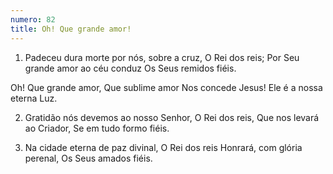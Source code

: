 ```yaml
---
numero: 82
title: Oh! Que grande amor!
---
```

1. Padeceu dura morte por nós, sobre a cruz,
O Rei dos reis;
Por Seu grande amor ao céu conduz
Os Seus remidos fiéis.

Oh! Que grande amor,
Que sublime amor
Nos concede Jesus!
Ele é a nossa eterna Luz.

2. Gratidão nós devemos ao nosso Senhor,
O Rei dos reis,
Que nos levará ao Criador,
Se em tudo formo fiéis.

3. Na cidade eterna de paz divinal,
O Rei dos reis
Honrará, com glória perenal,
Os Seus amados fiéis.
